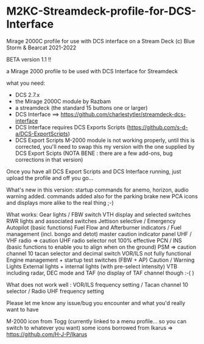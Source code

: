 # M2KC-Streamdeck-profile-for-DCS-Interface
Mirage 2000C profile for use with DCS interface on a Stream Deck
(c) Blue Storm & Bearcat 2021-2022

BETA version 1.1 !!

a Mirage 2000 profile to be used with DCS Interface for Streamdeck

what you need:
- DCS 2.7.x
- the Mirage 2000C module by Razbam
- a streamdeck (the standard 15 buttons one or larger)
- DCS Interface ==> https://github.com/charlestytler/streamdeck-dcs-interface
- DCS Interface requires DCS Exports Scripts (https://github.com/s-d-a/DCS-ExportScripts)
- DCS Export Scripts M-2000 module is not working properly, until this is corrected, you'll need to swap this my version with the one supplied by DCS Export Scipts (NOTA BENE : there are a few add-ons, bug corrections in that version)

Once you have all DCS Export Scripts and DCS Interface running, just upload the profile and off you go...

What's new in this version:
startup commands for anemo, horizon, audio warning added. commands added also for the parking brake
new PCA icons and displays more alike to the real thing ;-)

What works:
Gear lights / FBW switch
VTH display and selected switches
RWR lights and associated switches
Jettison selective / Emergency
Autopilot (basic functions)
Fuel Flow and Afterburner indicators / Fuel management (incl. bongo and detot)
master caution indicator panel
UHF / VHF radio => caution UHF radio selector not 100% effective
PCN / INS (basic functions to enable you to align when on the ground)
PSM => caution channel 10 tacan selector and decimal switch VOR/ILS not fully functional
Engine management + startup test switches (FBW + AP)
Caution / Warning Lights
External lights + internal lights (with pre-select intensity)
VTB including radar, DEC mode and TAF (no display of TAF channel though :-( )

What does not work well : VOR/ILS frequency setting / Tacan channel 10 selector / Radio UHF frequency setting

Please let me know any issue/bug you encounter and what you'd really want to have

M-2000 icon from Togg (currently linked to a menu profile... so you can switch to whatever you want)
some icons borrowed from Ikarus => https://github.com/H-J-P/Ikarus
